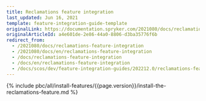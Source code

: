 ```yaml
---
title: Reclamations feature integration
last_updated: Jun 16, 2021
template: feature-integration-guide-template
originalLink: https://documentation.spryker.com/2021080/docs/reclamations-feature-integration
originalArticleId: a4e601de-2e86-44a0-8806-d3ba35776f6b
redirect_from:
  - /2021080/docs/reclamations-feature-integration
  - /2021080/docs/en/reclamations-feature-integration
  - /docs/reclamations-feature-integration
  - /docs/en/reclamations-feature-integration
  - /docs/scos/dev/feature-integration-guides/202212.0/reclamations-feature-integration.html
---
```


{% include pbc/all/install-features/{{page.version}}/install-the-reclamations-feature.md %} <!-- To edit, see /_includes/pbc/all/install-features/202204.0/install-the-reclamations-feature.md -->
